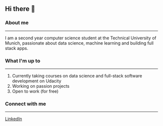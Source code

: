 ## Hi there 👋

### About me 
---
I am a second year computer science student at the Technical University of Munich, passionate about data science, machine learning and building full stack apps.

### What I'm up to 
---
1. Currently taking courses on data science and full-stack software development on Udacity
2. Working on passion projects
3. Open to work (for free) 

### Connect with me
---
[LinkedIn](www.linkedin.com/in/maximilian-fenner-556340264)
<!--
**m-severed/m-severed** is a ✨ _special_ ✨ repository because its `README.md` (this file) appears on your GitHub profile.

Here are some ideas to get you started:

- 🔭 I’m currently working on ...
- 🌱 I’m currently learning ...
- 👯 I’m looking to collaborate on ...
- 🤔 I’m looking for help with ...
- 💬 Ask me about ...
- 📫 How to reach me: ...
- 😄 Pronouns: ...
- ⚡ Fun fact: ...
-->
